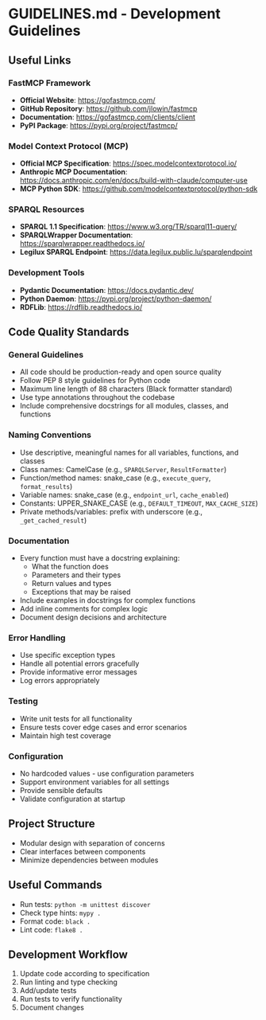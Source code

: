 # GUIDELINES.md - Development Guidelines

## Useful Links

### FastMCP Framework
- **Official Website**: https://gofastmcp.com/
- **GitHub Repository**: https://github.com/jlowin/fastmcp
- **Documentation**: https://gofastmcp.com/clients/client
- **PyPI Package**: https://pypi.org/project/fastmcp/

### Model Context Protocol (MCP)
- **Official MCP Specification**: https://spec.modelcontextprotocol.io/
- **Anthropic MCP Documentation**: https://docs.anthropic.com/en/docs/build-with-claude/computer-use
- **MCP Python SDK**: https://github.com/modelcontextprotocol/python-sdk

### SPARQL Resources
- **SPARQL 1.1 Specification**: https://www.w3.org/TR/sparql11-query/
- **SPARQLWrapper Documentation**: https://sparqlwrapper.readthedocs.io/
- **Legilux SPARQL Endpoint**: https://data.legilux.public.lu/sparqlendpoint

### Development Tools
- **Pydantic Documentation**: https://docs.pydantic.dev/
- **Python Daemon**: https://pypi.org/project/python-daemon/
- **RDFLib**: https://rdflib.readthedocs.io/

## Code Quality Standards

### General Guidelines
- All code should be production-ready and open source quality
- Follow PEP 8 style guidelines for Python code
- Maximum line length of 88 characters (Black formatter standard)
- Use type annotations throughout the codebase
- Include comprehensive docstrings for all modules, classes, and functions

### Naming Conventions
- Use descriptive, meaningful names for all variables, functions, and classes
- Class names: CamelCase (e.g., `SPARQLServer`, `ResultFormatter`)
- Function/method names: snake_case (e.g., `execute_query`, `format_results`)
- Variable names: snake_case (e.g., `endpoint_url`, `cache_enabled`)
- Constants: UPPER_SNAKE_CASE (e.g., `DEFAULT_TIMEOUT`, `MAX_CACHE_SIZE`)
- Private methods/variables: prefix with underscore (e.g., `_get_cached_result`)

### Documentation
- Every function must have a docstring explaining:
  - What the function does
  - Parameters and their types
  - Return values and types
  - Exceptions that may be raised
- Include examples in docstrings for complex functions
- Add inline comments for complex logic
- Document design decisions and architecture

### Error Handling
- Use specific exception types
- Handle all potential errors gracefully
- Provide informative error messages
- Log errors appropriately

### Testing
- Write unit tests for all functionality
- Ensure tests cover edge cases and error scenarios
- Maintain high test coverage

### Configuration
- No hardcoded values - use configuration parameters
- Support environment variables for all settings
- Provide sensible defaults
- Validate configuration at startup

## Project Structure
- Modular design with separation of concerns
- Clear interfaces between components
- Minimize dependencies between modules

## Useful Commands
- Run tests: `python -m unittest discover`
- Check type hints: `mypy .`
- Format code: `black .`
- Lint code: `flake8 .`

## Development Workflow
1. Update code according to specification
2. Run linting and type checking
3. Add/update tests
4. Run tests to verify functionality
5. Document changes